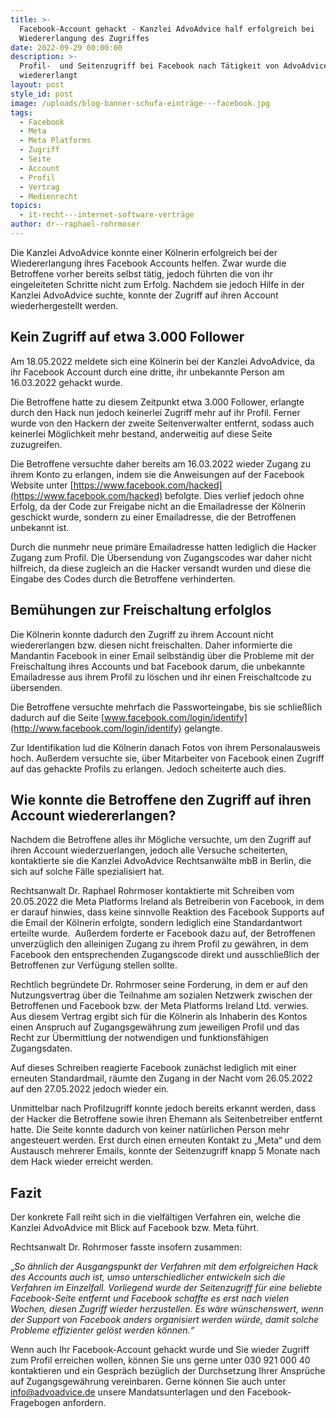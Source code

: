```yaml
---
title: >-
  Facebook-Account gehackt - Kanzlei AdvoAdvice half erfolgreich bei
  Wiedererlangung des Zugriffes
date: 2022-09-29 00:00:00
description: >-
  Profil-  und Seitenzugriff bei Facebook nach Tätigkeit von AdvoAdvice
  wiedererlangt
layout: post
style_id: post
image: /uploads/blog-banner-schufa-einträge---facebook.jpg
tags:
  - Facebook
  - Meta
  - Meta Platforms
  - Zugriff
  - Seite
  - Account
  - Profil
  - Vertrag
  - Medienrecht
topics:
  - it-recht---internet-software-verträge
author: dr--raphael-rohrmoser
---
```

Die Kanzlei AdvoAdvice konnte einer Kölnerin erfolgreich bei der Wiedererlangung ihres Facebook Accounts helfen. Zwar wurde die Betroffene vorher bereits selbst tätig, jedoch führten die von ihr eingeleiteten Schritte nicht zum Erfolg. Nachdem sie jedoch Hilfe in der Kanzlei AdvoAdvice suchte, konnte der Zugriff auf ihren Account wiederhergestellt werden.

## Kein Zugriff auf etwa 3.000 Follower

Am 18.05.2022 meldete sich eine Kölnerin bei der Kanzlei AdvoAdvice, da ihr Facebook Account durch eine dritte, ihr unbekannte Person am 16.03.2022 gehackt wurde.

Die Betroffene hatte zu diesem Zeitpunkt etwa 3.000 Follower, erlangte durch den Hack nun jedoch keinerlei Zugriff mehr auf ihr Profil. Ferner wurde von den Hackern der zweite Seitenverwalter entfernt, sodass auch keinerlei Möglichkeit mehr bestand, anderweitig auf diese Seite zuzugreifen.

Die Betroffene versuchte daher bereits am 16.03.2022 wieder Zugang zu ihrem Konto zu erlangen, indem sie die Anweisungen auf der Facebook Website unter [https://www.facebook.com/hacked](https://www.facebook.com/hacked) befolgte. Dies verlief jedoch ohne Erfolg, da der Code zur Freigabe nicht an die Emailadresse der Kölnerin geschickt wurde, sondern zu einer Emailadresse, die der Betroffenen unbekannt ist.

Durch die nunmehr neue primäre Emailadresse hatten lediglich die Hacker Zugang zum Profil. Die Übersendung von Zugangscodes war daher nicht hilfreich, da diese zugleich an die Hacker versandt wurden und diese die Eingabe des Codes durch die Betroffene verhinderten.

## Bemühungen zur Freischaltung erfolglos

Die Kölnerin konnte dadurch den Zugriff zu ihrem Account nicht wiedererlangen bzw. diesen nicht freischalten. Daher informierte die Mandantin Facebook in einer Email selbständig über die Probleme mit der Freischaltung ihres Accounts und bat Facebook darum, die unbekannte Emailadresse aus ihrem Profil zu löschen und ihr einen Freischaltcode zu übersenden.

Die Betroffene versuchte mehrfach die Passworteingabe, bis sie schlie&szlig;lich dadurch auf die Seite [www.facebook.com/login/identify](http://www.facebook.com/login/identify) gelangte.

Zur Identifikation lud die Kölnerin danach Fotos von ihrem Personalausweis hoch. Au&szlig;erdem versuchte sie, über Mitarbeiter von Facebook einen Zugriff auf das gehackte Profils zu erlangen. Jedoch scheiterte auch dies.

## Wie konnte die Betroffene den Zugriff auf ihren Account wiedererlangen?

Nachdem die Betroffene alles ihr Mögliche versuchte, um den Zugriff auf ihren Account wiederzuerlangen, jedoch alle Versuche scheiterten, kontaktierte sie die Kanzlei AdvoAdvice Rechtsanwälte mbB in Berlin, die sich auf solche Fälle spezialisiert hat.

Rechtsanwalt Dr. Raphael Rohrmoser kontaktierte mit Schreiben vom 20.05.2022 die Meta Platforms Ireland als Betreiberin von Facebook, in dem er darauf hinwies, dass keine sinnvolle Reaktion des Facebook Supports auf die Email der Kölnerin erfolgte, sondern lediglich eine Standardantwort erteilte wurde. &nbsp;Au&szlig;erdem forderte er Facebook dazu auf, der Betroffenen unverzüglich den alleinigen Zugang zu ihrem Profil zu gewähren, in dem Facebook den entsprechenden Zugangscode direkt und ausschlie&szlig;lich der Betroffenen zur Verfügung stellen sollte.

Rechtlich begründete Dr. Rohrmoser seine Forderung, in dem er auf den Nutzungsvertrag über die Teilnahme am sozialen Netzwerk zwischen der Betroffenen und Facebook bzw. der Meta Platforms Ireland Ltd. verwies. Aus diesem Vertrag ergibt sich für die Kölnerin als Inhaberin des Kontos einen Anspruch auf Zugangsgewährung zum jeweiligen Profil und das Recht zur Übermittlung der notwendigen und funktionsfähigen Zugangsdaten.

Auf dieses Schreiben reagierte Facebook zunächst lediglich mit einer erneuten Standardmail, räumte den Zugang in der Nacht vom 26.05.2022 auf den 27.05.2022 jedoch wieder ein.

Unmittelbar nach Profilzugriff konnte jedoch bereits erkannt werden, dass der Hacker die Betroffene sowie ihren Ehemann als Seitenbetreiber entfernt hatte. Die Seite konnte dadurch von keiner natürlichen Person mehr angesteuert werden. Erst durch einen erneuten Kontakt zu „Meta“ und dem Austausch mehrerer Emails, konnte der Seitenzugriff knapp 5 Monate nach dem Hack wieder erreicht werden.

## Fazit

Der konkrete Fall reiht sich in die vielfältigen Verfahren ein, welche die Kanzlei AdvoAdvice mit Blick auf Facebook bzw. Meta führt.

Rechtsanwalt Dr. Rohrmoser fasste insofern zusammen:

„*So ähnlich der Ausgangspunkt der Verfahren mit dem erfolgreichen Hack des Accounts auch ist, umso unterschiedlicher entwickeln sich die Verfahren im Einzelfall. Vorliegend wurde der Seitenzugriff für eine beliebte Facebook-Seite entfernt und Facebook schaffte es erst nach vielen Wochen, diesen Zugriff wieder herzustellen. Es wäre wünschenswert, wenn der Support von Facebook anders organisiert werden würde, damit solche Probleme effizienter gelöst werden können.“*

Wenn auch Ihr Facebook-Account gehackt wurde und Sie wieder Zugriff zum Profil erreichen wollen, können Sie uns gerne unter 030 921 000 40 kontaktieren und ein Gespräch bezüglich der Durchsetzung Ihrer Ansprüche auf Zugangsgewährung vereinbaren. Gerne können Sie auch unter info@advoadvice.de unsere Mandatsunterlagen und den Facebook-Fragebogen anfordern.&nbsp;

&nbsp;